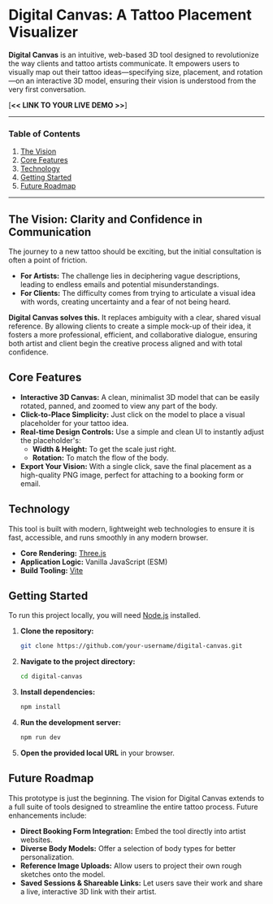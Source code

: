 # Digital Canvas: A Tattoo Placement Visualizer

**Digital Canvas** is an intuitive, web-based 3D tool designed to revolutionize the way clients and tattoo artists communicate. It empowers users to visually map out their tattoo ideas—specifying size, placement, and rotation—on an interactive 3D model, ensuring their vision is understood from the very first conversation.

[**<< LINK TO YOUR LIVE DEMO >>**]

---

### Table of Contents
1.  [The Vision](#the-vision)
2.  [Core Features](#core-features)
3.  [Technology](#technology)
4.  [Getting Started](#getting-started)
5.  [Future Roadmap](#future-roadmap)

---

## The Vision: Clarity and Confidence in Communication

The journey to a new tattoo should be exciting, but the initial consultation is often a point of friction.

*   **For Artists:** The challenge lies in deciphering vague descriptions, leading to endless emails and potential misunderstandings.
*   **For Clients:** The difficulty comes from trying to articulate a visual idea with words, creating uncertainty and a fear of not being heard.

**Digital Canvas solves this.** It replaces ambiguity with a clear, shared visual reference. By allowing clients to create a simple mock-up of their idea, it fosters a more professional, efficient, and collaborative dialogue, ensuring both artist and client begin the creative process aligned and with total confidence.

## Core Features

*   **Interactive 3D Canvas:** A clean, minimalist 3D model that can be easily rotated, panned, and zoomed to view any part of the body.
*   **Click-to-Place Simplicity:** Just click on the model to place a visual placeholder for your tattoo idea.
*   **Real-time Design Controls:** Use a simple and clean UI to instantly adjust the placeholder's:
    *   **Width & Height:** To get the scale just right.
    *   **Rotation:** To match the flow of the body.
*   **Export Your Vision:** With a single click, save the final placement as a high-quality PNG image, perfect for attaching to a booking form or email.

## Technology

This tool is built with modern, lightweight web technologies to ensure it is fast, accessible, and runs smoothly in any modern browser.

*   **Core Rendering:** [Three.js](https://threejs.org/)
*   **Application Logic:** Vanilla JavaScript (ESM)
*   **Build Tooling:** [Vite](https://vitejs.dev/)

## Getting Started

To run this project locally, you will need [Node.js](https://nodejs.org/) installed.

1.  **Clone the repository:**
    ```bash
    git clone https://github.com/your-username/digital-canvas.git
    ```

2.  **Navigate to the project directory:**
    ```bash
    cd digital-canvas
    ```

3.  **Install dependencies:**
    ```bash
    npm install
    ```

4.  **Run the development server:**
    ```bash
    npm run dev
    ```

5.  **Open the provided local URL** in your browser.

## Future Roadmap

This prototype is just the beginning. The vision for Digital Canvas extends to a full suite of tools designed to streamline the entire tattoo process. Future enhancements include:

*   **Direct Booking Form Integration:** Embed the tool directly into artist websites.
*   **Diverse Body Models:** Offer a selection of body types for better personalization.
*   **Reference Image Uploads:** Allow users to project their own rough sketches onto the model.
*   **Saved Sessions & Shareable Links:** Let users save their work and share a live, interactive 3D link with their artist.